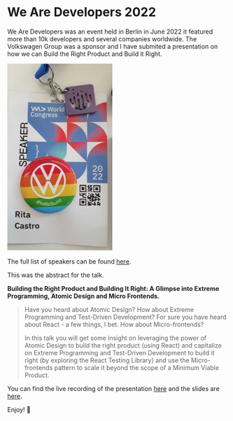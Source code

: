 # We Are Developers 2022

We Are Developers was an event held in Berlin in June 2022 it featured more than 10k developers and several companies worldwide.
The Volkswagen Group was a sponsor and I have submited a presentation on how we can Build the Right Product and Build it Right. 

<img src="https://github.com/ritamcastro/sharing-is-caring/blob/main/we-are-developers-2022/IMG_20220614_110910.jpg" alt="This is my badge" width="240"/>

The full list of speakers can be found [here](https://www.wearedevelopers.com/world-congress/speakers).


This was the abstract for the talk.

**Building the Right Product and Building It Right: A Glimpse into Extreme Programming, Atomic Design and Micro Frontends.**

> Have you heard about Atomic Design? How about Extreme Programming and Test-Driven Development? For sure you have heard about React - a few things, I bet. How about Micro-frontends?
>
> In this talk you will get some insight on leveraging the power of Atomic Design to build the right product (using React) and capitalize on Extreme Programming and Test-Driven Development to build it right (by exploring the React Testing Library) and use the Micro-frontends pattern to scale it beyond the scope of a Minimum Viable Product.


You can find the live recording of the presentation [here](https://www.youtube.com/watch?v=-XNc_juET8c) and the slides are [here](https://github.com/ritamcastro/sharing-is-caring/blob/main/we-are-developers-2022/2022-06-14%20-%20Rita%20Castro%20-%20PDF%20Slides.pdf).

Enjoy! 💜
